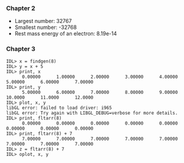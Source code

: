 ### Chapter 2

* Largest number: 32767
* Smallest number: -32768
* Rest mass energy of an electron: 8.19e-14

### Chapter 3

```
IDL> x = findgen(8) 
IDL> y = x + 5 
IDL> print, x 
      0.00000      1.00000      2.00000      3.00000      4.00000      5.00000      6.00000      7.00000
IDL> print, y 
      5.00000      6.00000      7.00000      8.00000      9.00000      10.0000      11.0000      12.0000
IDL> plot, x, y 
libGL error: failed to load driver: i965
libGL error: Try again with LIBGL_DEBUG=verbose for more details.
IDL> print, fltarr(8) 
      0.00000      0.00000      0.00000      0.00000      0.00000      0.00000      0.00000      0.00000
IDL> print, fltarr(8) + 7 
      7.00000      7.00000      7.00000      7.00000      7.00000      7.00000      7.00000      7.00000
IDL> z = fltarr(8) + 7    
IDL> oplot, x, y 
```
